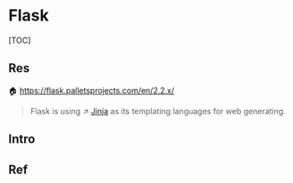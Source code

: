 # Flask

[TOC]



## Res
🏠 https://flask.palletsprojects.com/en/2.2.x/

> Flask is using ↗ [Jinja](../../../🖥️%20Web%20FrontEnd%20Dev/⬆️%20Frontend%20Optimization/Web%20Templating%20Engines%20&%20Languages/Jinja/Jinja.md) as its templating languages for web generating.



## Intro



## Ref
[Flask 大型教程 2017]: https://wizardforcel.gitbooks.io/the-flask-mega-tutorial-2017-zh/content/

[The Flask Mega-Tutorial Part I: Hello, World!]: https://blog.miguelgrinberg.com/post/the-flask-mega-tutorial-part-i-hello-world
